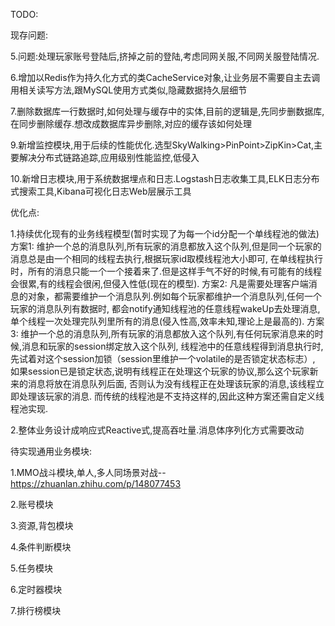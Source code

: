 ﻿TODO:

现存问题:

5.问题:处理玩家账号登陆后,挤掉之前的登陆,考虑同网关服,不同网关服登陆情况.

6.增加以Redis作为持久化方式的类CacheService对象,让业务层不需要自主去调用相关读写方法,跟MySQL使用方式类似,隐藏数据持久层细节

7.删除数据库一行数据时,如何处理与缓存中的实体,目前的逻辑是,先同步删数据库,在同步删除缓存.想改成数据库异步删除,对应的缓存该如何处理

9.新增监控模块,用于后续的性能优化.选型SkyWalking>PinPoint>ZipKin>Cat,主要解决分布式链路追踪,应用级别性能监控,低侵入

10.新增日志模块,用于系统数据埋点和日志.Logstash日志收集工具,ELK日志分布式搜索工具,Kibana可视化日志Web层展示工具

优化点:

1.持续优化现有的业务线程模型(暂时实现了为每一个id分配一个单线程池的做法)
方案1:
维护一个总的消息队列,所有玩家的消息都放入这个队列,但是同一个玩家的消息总是由一个相同的线程去执行,根据玩家id取模线程池大小即可,
在单线程执行时，所有的消息只能一个一个接着来了.但是这样手气不好的时候,有可能有的线程会很累,有的线程会很闲,但侵入性低(现在的模型).
方案2:
凡是需要处理客户端消息的对象，都需要维护一个消息队列.例如每个玩家都维护一个消息队列,任何一个玩家的消息队列有数据时,
都会notify通知线程池的任意线程wakeUp去处理消息,单个线程一次处理完队列里所有的消息(侵入性高,效率未知,理论上是最高的).
方案3:
维护一个总的消息队列,所有玩家的消息都放入这个队列,有任何玩家消息来的时候,消息和玩家的session绑定放入这个队列,
线程池中的任意线程得到消息执行时,先试着对这个session加锁（session里维护一个volatile的是否锁定状态标志）,
如果session已是锁定状态,说明有线程正在处理这个玩家的协议,那么这个玩家新来的消息将放在消息队列后面,
否则认为没有线程正在处理该玩家的消息,该线程立即处理该玩家的消息.
而传统的线程池是不支持这样的,因此这种方案还需自定义线程池实现.

2.整体业务设计成响应式Reactive式,提高吞吐量.消息体序列化方式需要改动

待实现通用业务模块:

1.MMO战斗模块,单人,多人同场景对战--https://zhuanlan.zhihu.com/p/148077453

2.账号模块

3.资源,背包模块

4.条件判断模块

5.任务模块

6.定时器模块

7.排行榜模块
